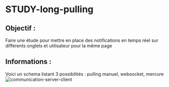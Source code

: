 # STUDY-long-pulling

## Objectif :

Faire une étude pour mettre en place des notifications en temps réel sur différents onglets et utilisateur pour la même page

## Informations :
Voici un schema listant 3 possibilités : pulling manuel,  websocket, mercure
![communication-server-client](https://user-images.githubusercontent.com/20927479/151255258-c5019613-a1ad-4793-bf0e-612a35cbf32c.svg)
